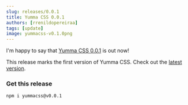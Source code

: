 ```yaml
---
slug: releases/0.0.1
title: Yumma CSS 0.0.1
authors: [rrenildopereiraa]
tags: [update]
image: yummacss-v0.1.0png
---
```


I'm happy to say that [Yumma CSS 0.0.1](https://github.com/yumma-lib/yumma-css/releases/tag/v0.0.1) is out now!

This release marks the first version of Yumma CSS. Check out the [latest version](/docs/intro).

<!-- truncate -->

### Get this release

```bash
npm i yummacss@v0.0.1
```